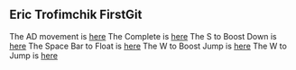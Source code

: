 ## Eric Trofimchik FirstGit

The AD movement is [here](https://eric4255.github.io/FirstGit/unity/AD)
The Complete is [here](https://eric4255.github.io/FirstGit/unity/Complete)
The S to Boost Down is [here](https://eric4255.github.io/FirstGit/unity/SBD)
The Space Bar to Float is [here](https://eric4255.github.io/FirstGit/unity/SBF)
The W to Boost Jump is [here](https://eric4255.github.io/FirstGit/unity/WBJ)
The W to Jump is [here](https://eric4255.github.io/FirstGit/unity/WJ)
